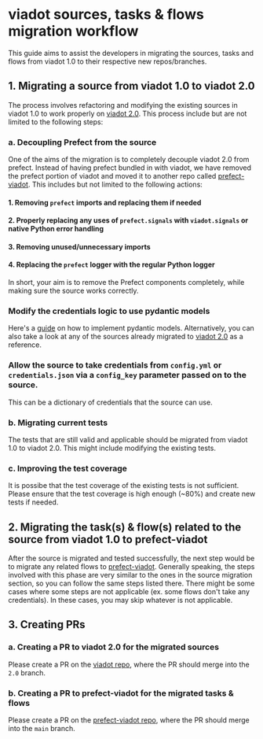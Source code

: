 # viadot sources, tasks & flows migration workflow

This guide aims to assist the developers in migrating the sources, tasks and flows from viadot 1.0 to their respective new repos/branches.

## 1. Migrating a source from viadot 1.0 to viadot 2.0

The process involves refactoring and modifying the existing sources in viadot 1.0 to work properly on [viadot 2.0](https://github.com/dyvenia/viadot/tree/2.0). This process include but are not limited to the following steps:

### a. Decoupling Prefect from the source

One of the aims of the migration is to completely decouple viadot 2.0 from prefect. Instead of having prefect bundled in with viadot, we have removed the prefect portion of viadot and moved it to another repo called [prefect-viadot](https://github.com/dyvenia/prefect-viadot/).
This includes but not limited to the following actions:

#### 1. Removing `prefect` imports and replacing them if needed

#### 2. Properly replacing any uses of `prefect.signals` with `viadot.signals` or native Python error handling

#### 3. Removing unused/unnecessary imports

#### 4. Replacing the `prefect` logger with the regular Python logger

In short, your aim is to remove the Prefect components completely, while making sure the source works correctly.

### Modify the credentials logic to use pydantic models

Here's a [guide](https://medium.com/mlearning-ai/improve-your-data-models-with-pydantic-f9f10ca66f26) on how to implement pydantic models. Alternatively, you can also take a look at any of the sources already migrated to [viadot 2.0](https://github.com/dyvenia/viadot/tree/2.0/viadot/sources) as a reference.

### Allow the source to take credentials from `config.yml` or `credentials.json` via a `config_key` parameter passed on to the source.

This can be a dictionary of credentials that the source can use.

### b. Migrating current tests

The tests that are still valid and applicable should be migrated from viadot 1.0 to viadot 2.0. This might include modifying the existing tests.

### c. Improving the test coverage

It is possibe that the test coverage of the existing tests is not sufficient. Please ensure that the test coverage is high enough (~80%) and create new tests if needed.

## 2. Migrating the task(s) & flow(s) related to the source from viadot 1.0 to prefect-viadot

After the source is migrated and tested successfully, the next step would be to migrate any related flows to [prefect-viadot](https://github.com/dyvenia/prefect-viadot/). Generally speaking, the steps involved with this phase are very similar to the ones in the source migration section, so you can follow the same steps listed there. There might be some cases where some steps are not applicable (ex. some flows don't take any credentials). In these cases, you may skip whatever is not applicable.

## 3. Creating PRs

### a. Creating a PR to viadot 2.0 for the migrated sources

Please create a PR on the [viadot repo](https://github.com/dyvenia/viadot), where the PR should merge into the `2.0` branch.

### b. Creating a PR to prefect-viadot for the migrated tasks & flows

Please create a PR on the [prefect-viadot repo](https://github.com/dyvenia/prefect-viadot), where the PR should merge into the `main` branch.
